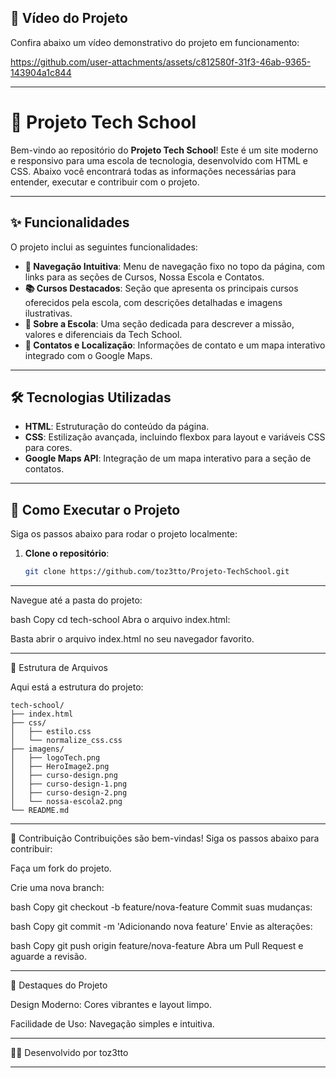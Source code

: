 ## 🎥 Vídeo do Projeto

Confira abaixo um vídeo demonstrativo do projeto em funcionamento:


https://github.com/user-attachments/assets/c812580f-31f3-46ab-9365-143904a1c844


---

# 🚀 Projeto Tech School

Bem-vindo ao repositório do **Projeto Tech School**! Este é um site moderno e responsivo para uma escola de tecnologia, desenvolvido com HTML e CSS. Abaixo você encontrará todas as informações necessárias para entender, executar e contribuir com o projeto.

---

## ✨ Funcionalidades

O projeto inclui as seguintes funcionalidades:

- **🎯 Navegação Intuitiva**: Menu de navegação fixo no topo da página, com links para as seções de Cursos, Nossa Escola e Contatos.
- **📚 Cursos Destacados**: Seção que apresenta os principais cursos oferecidos pela escola, com descrições detalhadas e imagens ilustrativas.
- **🏫 Sobre a Escola**: Uma seção dedicada para descrever a missão, valores e diferenciais da Tech School.
- **📍 Contatos e Localização**: Informações de contato e um mapa interativo integrado com o Google Maps.

---

## 🛠️ Tecnologias Utilizadas

- **HTML**: Estruturação do conteúdo da página.
- **CSS**: Estilização avançada, incluindo flexbox para layout e variáveis CSS para cores.
- **Google Maps API**: Integração de um mapa interativo para a seção de contatos.

---

## 🚀 Como Executar o Projeto

Siga os passos abaixo para rodar o projeto localmente:

1. **Clone o repositório**:
   ```bash
   git clone https://github.com/toz3tto/Projeto-TechSchool.git

---

Navegue até a pasta do projeto:

bash
Copy
cd tech-school
Abra o arquivo index.html:

Basta abrir o arquivo index.html no seu navegador favorito.

---
📂 Estrutura de Arquivos

Aqui está a estrutura do projeto:

 ```
tech-school/
├── index.html
├── css/
│   ├── estilo.css
│   └── normalize_css.css
├── imagens/
│   ├── logoTech.png
│   ├── HeroImage2.png
│   ├── curso-design.png
│   ├── curso-design-1.png
│   ├── curso-design-2.png
│   └── nossa-escola2.png
└── README.md
```
---

🤝 Contribuição
Contribuições são bem-vindas! Siga os passos abaixo para contribuir:

Faça um fork do projeto.

Crie uma nova branch:

bash
Copy
git checkout -b feature/nova-feature
Commit suas mudanças:

bash
Copy
git commit -m 'Adicionando nova feature'
Envie as alterações:

bash
Copy
git push origin feature/nova-feature
Abra um Pull Request e aguarde a revisão.

---

🌟 Destaques do Projeto

Design Moderno: Cores vibrantes e layout limpo.

Facilidade de Uso: Navegação simples e intuitiva.

---

👨‍💻 Desenvolvido por
toz3tto

---
